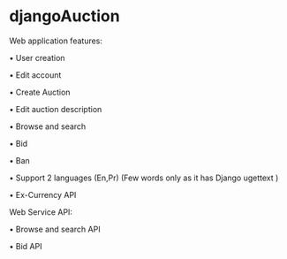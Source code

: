 # djangoAuction
Web application features:

•	User creation

•	Edit account

•	Create Auction

•	Edit auction description

•	Browse and search

•	Bid 

•	Ban

•	Support 2 languages (En,Pr)  (Few words only as it has Django ugettext  )

•	Ex-Currency API


Web Service API:


•	Browse and search API

•	Bid API

